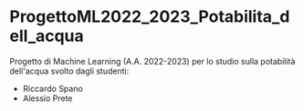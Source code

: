 # ProgettoML2022_2023_Potabilita_dell_acqua
Progetto di Machine Learning (A.A. 2022-2023) per lo studio sulla potabilità dell'acqua svolto dagli studenti:
- Riccardo Spano
- Alessio Prete
